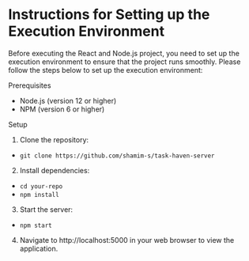 # Instructions for Setting up the Execution Environment

Before executing the React and Node.js project, you need to set up the execution environment to ensure that the project runs smoothly. Please follow the steps below to set up the execution environment:

Prerequisites
* Node.js (version 12 or higher)
* NPM (version 6 or higher)


Setup

1. Clone the repository:
* `git clone https://github.com/shamim-s/task-haven-server`

2. Install dependencies:
* `cd your-repo`
* `npm install`

3. Start the server:
* `npm start`

4. Navigate to http://localhost:5000 in your web browser to view the application.
